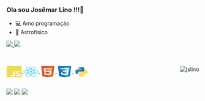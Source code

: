 ###  Ola sou Josêmar Lino !!!👋 


- 💻 Amo programação
- 🔭 Astrofísico

 <div>
  <a href="https://github.com/jslino">
  <img height="180em" src="https://github-readme-stats.vercel.app/api?username=jslino&show_icons=true&theme=dark&include_all_commits=true&count_private=true"/>
  <img height="180em" src="https://github-readme-stats.vercel.app/api/top-langs/?username=jslino&layout=compact&langs_count=7&theme=dark"/>
</div>
  
  ##
<div style="display: inline_block"><br>
  <img align="center" alt="jslino-Js" height="30" width="40" src="https://raw.githubusercontent.com/devicons/devicon/master/icons/javascript/javascript-plain.svg">
  <img align="center" alt="jslino-React" height="30" width="40" src="https://raw.githubusercontent.com/devicons/devicon/master/icons/react/react-original.svg">
  <img align="center" alt="jslino-HTML" height="30" width="40" src="https://raw.githubusercontent.com/devicons/devicon/master/icons/html5/html5-original.svg">
  <img align="center" alt="jslino-CSS" height="30" width="40" src="https://raw.githubusercontent.com/devicons/devicon/master/icons/css3/css3-original.svg">
  <img align="center" alt="jslino-Python" height="30" width="40" src="https://raw.githubusercontent.com/devicons/devicon/master/icons/python/python-original.svg">  <img align="right" alt="jslino" src="https://media.giphy.com/media/HoffxyN8ghVuw/giphy.gif">
  
 ##
  <div> 
  <a href="https://www.youtube.com/channel/UC_-uuuZbY0AAt9CViNzvc-Q" target="_blank"><img src="https://img.shields.io/badge/YouTube-FF0000?style=for-the-badge&logo=youtube&logoColor=white" target="_blank"></a>
  <a href = "mailto:josemars.lino@gmail.com"><img src="https://img.shields.io/badge/-Gmail-%23333?style=for-the-badge&logo=gmail&logoColor=white" target="_blank"></a>
  <a href="https://www.linkedin.com/in/jos%C3%AAmarlino/" target="_blank"><img src="https://img.shields.io/badge/-LinkedIn-%230077B5?style=for-the-badge&logo=linkedin&logoColor=white" target="_blank"></a> 
